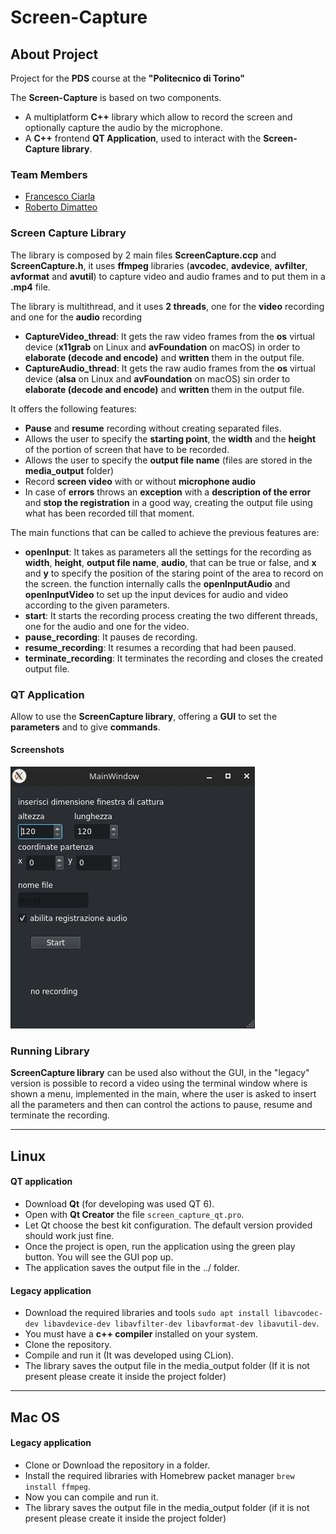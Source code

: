 # Screen-Capture

## About Project

Project for the **PDS** course at the **"Politecnico di Torino"**

The **Screen-Capture** is based on two components.

- A multiplatform **C++** library which allow to record the screen and optionally capture the audio by the microphone.
- A **C++** frontend **QT Application**, used to interact with the **Screen-Capture library**.

### Team Members

- [Francesco Ciarla](https://github.com/kecco98)
- [Roberto Dimatteo](https://github.com/qwertyroby)

### Screen Capture Library

The library is composed by 2 main files **ScreenCapture.ccp** and **ScreenCapture.h**,
it uses **ffmpeg** libraries (**avcodec**, **avdevice**, **avfilter**, **avformat** and **avutil**) to capture video and audio frames and to put them in a **.mp4** file.

The library is multithread, and it uses **2 threads**, one for the **video** recording and one for the **audio** recording

- **CaptureVideo_thread**: It gets the raw video frames from the **os** virtual device (**x11grab** on Linux and  **avFoundation** on macOS) in order to **elaborate (decode and encode)** and **written** them in the output file.
- **CaptureAudio_thread**: It gets the raw audio frames from the **os** virtual device (**alsa** on Linux and  **avFoundation** on macOS) sin order to **elaborate (decode and encode)** and **written** them in the output file.

It offers the following features:

- **Pause** and **resume** recording without creating separated files.
- Allows the user to specify the **starting point**, the **width** and the **height** of the portion of screen that have to be recorded.
- Allows the user to specify the **output file name** (files are stored in the **media_output** folder)
- Record **screen video** with or without **microphone audio**
- In case of **errors** throws an **exception** with a **description of the error** and **stop the registration** in a good way, creating the output file using what has been recorded till that moment.

The main functions that can be called to achieve the previous features are:

- **openInput**: It takes as parameters all the settings for the recording as **width**, **height**, **output file name**, **audio**, that can be true or false, and **x** and **y** to specify the position of the staring point of the area to record on the screen. 
 the function internally calls the **openInputAudio** and **openInputVideo** to set up the input devices for audio and video according to the given parameters.
- **start**: It starts the recording process creating the two different threads, one for the audio and one for the video. 
- **pause_recording**: It pauses de recording.
- **resume_recording**: It resumes a recording that had been paused.
- **terminate_recording**: It terminates the recording and closes the created output file.

### QT Application

Allow to use the **ScreenCapture library**, offering a **GUI** to set the **parameters** and to give **commands**.

#### Screenshots

![Main window](./img/GUI.jpg)

### Running Library
**ScreenCapture library** can be used also without the GUI,
in the "legacy" version is possible to record a video using the terminal window where is shown 
a menu, implemented in the main, where the user is asked to insert all the parameters 
and then can control the actions to pause, resume and terminate the recording.

---

## Linux

#### QT application

- Download **Qt** (for developing was used QT 6).
- Open with **Qt Creator** the file `screen_capture_qt.pro`.
- Let Qt choose the best kit configuration. The default version provided should work just fine.
- Once the project is open, run the application using the green play button. You will see the GUI pop up.
- The application saves the output file in the ../ folder.


#### Legacy application

- Download the required libraries and tools `sudo apt install libavcodec-dev libavdevice-dev libavfilter-dev libavformat-dev libavutil-dev`.
- You must have a **c++ compiler** installed on your system.
- Clone the repository.
- Compile and run it (It was developed using CLion).
- The library saves the output file in the media_output folder (If it is not present please create it inside the project folder)

---

## Mac OS

#### Legacy application

- Clone or Download the repository in a folder.
- Install the required libraries with Homebrew packet manager `brew install ffmpeg`.
- Now you can compile and run it.
- The library saves the output file in the media_output folder (if it is not present please create it inside the project folder)